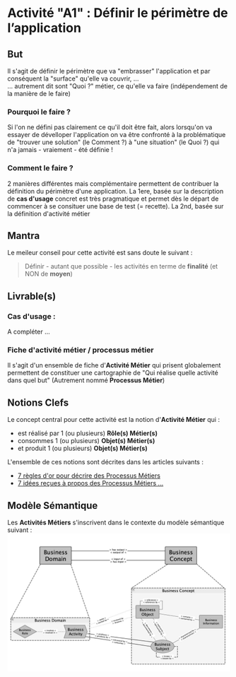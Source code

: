 # Activité "A1" : Définir le périmètre de l’application

## But
Il s'agit de définir le périmètre que va "embrasser" l'application et par conséquent la "surface" qu'elle va couvrir,  ...   
... autrement dit sont "Quoi ?" métier, ce qu'elle va faire (indépendement de la manière de le faire)

### Pourquoi le faire ?
Si l'on ne défini pas clairement ce qu'il doit être fait, alors lorsqu'on va essayer de dévelloper l'application on va être confronté à la problématique de "trouver une solution" (le Comment ?) à "une situation" (le Quoi ?) qui n'a jamais - vraiement - été définie !

### Comment le faire ?
2 manières différentes mais complémentaire permettent de contribuer la définition du périmètre d'une application.
La 1ere, basée sur la description de __cas d'usage__ concret est très pragmatique et permet dès le départ de commencer à se consituer une base de test (= recette).
La 2nd, basée sur la définition d'activité métier 

## Mantra
Le meileur conseil pour cette activité est sans doute le suivant : 
> Définir - autant que possible - les activités en terme de __finalité__ (et NON de __moyen__)

## Livrable(s)
### Cas d'usage :
A compléter ...

### Fiche d'activité métier / processus métier
Il s'agit d'un ensemble de fiche d'__Activité Métier__ qui prisent globalement permettent de constituer une cartographie de "Qui réalise quelle activité dans quel but" (Autrement nommé __Processus Métier__)
 
## Notions Clefs
Le concept central pour cette activité est la notion d'__Activité Métier__ qui  : 
* est réalisé par 1 (ou plusieurs) __Rôle(s) Métier(s)__
* consommes 1 (ou plusieurs) __Objet(s) Métier(s)__
* et produit  1 (ou plusieurs) __Objet(s) Métier(s)__

L'ensemble de ces notions sont décrites dans les articles suivants : 
* <a href="https://www.linkedin.com/pulse/7-r%C3%A8gles-dor-pour-d%C3%A9crire-des-processus-m%C3%A9tiers-bernard-chabot/">7 règles d'or pour décrire des Processus Métiers</a>
* <a href="https://www.linkedin.com/pulse/7-id%C3%A9es-re%C3%A7ues-%C3%A0-propos-des-processus-m%C3%A9tiers-bernard-chabot/">7 idées reçues à propos des Processus Métiers ...</a>

## Modèle Sémantique
Les __Activités Métiers__ s'inscrivent dans le contexte du modèle sémantique suivant :    
![SemanticModel](https://github.com/iPlumb3r/BizApp-Spec-Methodo/blob/master/_Images/BusinessActivity_SM.jpg)



